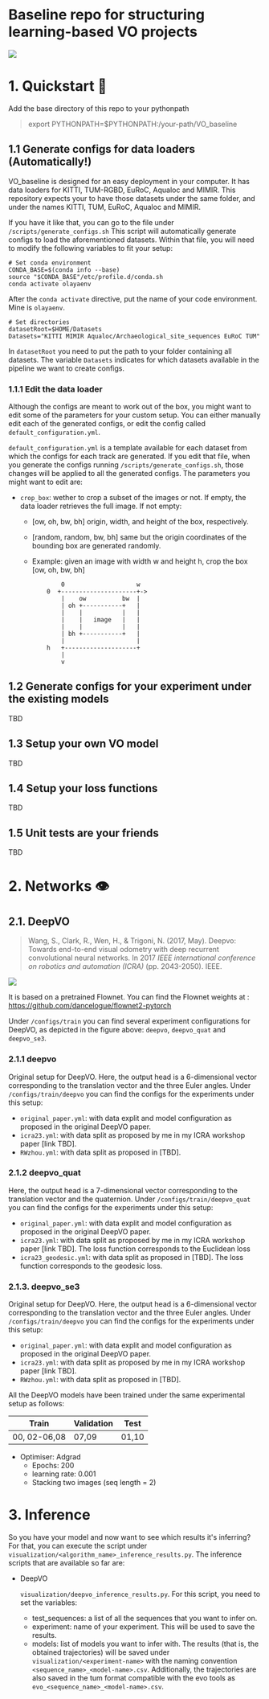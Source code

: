 # Baseline repo for structuring learning-based VO projects

![](https://encrypted-tbn0.gstatic.com/images?q=tbn:ANd9GcQIymvK2fEydLiqzGboQLi7OrgsttKx6E_TpQUxyPz5DqUXVdM4ep27F-YjEl46axQlQC4&usqp=CAU)


# 1. Quickstart :hedgehog:

Add the base directory of this repo to your pythonpath
> export PYTHONPATH=$PYTHONPATH:/your-path/VO_baseline

## 1.1 Generate configs for data loaders (Automatically!)

VO_baseline is designed for an easy deployment in your computer.
It has data loaders for KITTI, TUM-RGBD, EuRoC, Aqualoc and MIMIR. This repository expects your to have those datasets under the same folder, and under the names KITTI, TUM, EuRoC, Aqualoc and MIMIR.

If you have it like that, you can go to the file under `/scripts/generate_configs.sh`
This script will automatically generate configs to load the aforementioned datasets. Within that file, you will need to modify the following variables to fit your setup:
```
# Set conda environment
CONDA_BASE=$(conda info --base)
source "$CONDA_BASE"/etc/profile.d/conda.sh
conda activate olayaenv
```
After the `conda activate` directive, put the name of your code environment. Mine is `olayaenv`.
```
# Set directories
datasetRoot=$HOME/Datasets
Datasets="KITTI MIMIR Aqualoc/Archaeological_site_sequences EuRoC TUM"

```
In `datasetRoot` you need to put the path to your folder containing all datasets. The variable `Datasets` indicates for which datasets available in the pipeline we want to create configs.


### 1.1.1 Edit the data loader
Although the configs are meant to work out of the box, you might want to edit some of the parameters for your custom setup. You can either manually edit each of the generated configs, or edit the config called `default_configuration.yml`. 

`default_configuration.yml` is a template available for each dataset from which the configs for each track are generated.
If you edit that file, when you generate the configs running `/scripts/generate_configs.sh`, those changes will be applied to all the generated configs. The parameters you might want to edit are:
- `crop_box`: wether to crop a subset of the images or not. If empty, the data loader retrieves the full image. If not empty:
    - [ow, oh, bw, bh] origin, width, and height of the box, respectively.
    - [random, random, bw, bh] same but the origin coordinates of the bounding box are generated randomly.
    - Example: given an image with width w and height h, crop the box [ow, oh, bw, bh]

        ```
                0                    w
            0  +---------------------+->
                |    ow          bw  |
                | oh +-----------+   |
                |    |           |   |
                |    |   image   |   |
                |    |           |   |
                | bh +-----------+   |
                |                    |
            h   +--------------------+
                |
                v
        ```

## 1.2 Generate configs for your experiment under the existing models

TBD

## 1.3 Setup your own VO model

TBD

## 1.4 Setup your loss functions

TBD

## 1.5 Unit tests are your friends

TBD


# 2. Networks :eye:
## 2.1. DeepVO

> Wang, S., Clark, R., Wen, H., & Trigoni, N. (2017, May). Deepvo: Towards end-to-end visual odometry with deep recurrent convolutional neural networks. In 2017 *IEEE international conference on robotics and automation (ICRA)* (pp. 2043-2050). IEEE.

![](https://github.com/olayasturias/VO_baseline/blob/deepvo/media/deepvo.png?raw=true)

It is based on a pretrained Flownet. You can find the Flownet weights at : https://github.com/dancelogue/flownet2-pytorch

Under `/configs/train` you can find several experiment configurations for DeepVO, as depicted in the figure above: `deepvo`, `deepvo_quat` and `deepvo_se3`.

### 2.1.1 deepvo
Original setup for DeepVO. Here, the output head is a 6-dimensional vector corresponding to the translation vector and the three Euler angles. Under `/configs/train/deepvo` you can find the configs for the experiments under this setup:
- `original_paper.yml`: with data explit and model configuration as proposed in the original DeepVO paper.
- `icra23.yml`: with data split as proposed by me in my ICRA workshop paper [link TBD].
- `RWzhou.yml`: with data split as proposed in [TBD].
### 2.1.2 deepvo_quat
Here, the output head is a 7-dimensional vector corresponding to the translation vector and the quaternion. Under `/configs/train/deepvo_quat` you can find the configs for the experiments under this setup:
- `original_paper.yml`: with data explit and model configuration as proposed in the original DeepVO paper.
- `icra23.yml`: with data split as proposed by me in my ICRA workshop paper [link TBD]. The loss function corresponds to the Euclidean loss
- `icra23_geodesic.yml`: with data split as proposed in [TBD]. The loss function corresponds to the geodesic loss.
### 2.1.3. deepvo_se3
Original setup for DeepVO. Here, the output head is a 6-dimensional vector corresponding to the translation vector and the three Euler angles. Under `/configs/train/deepvo` you can find the configs for the experiments under this setup:
- `original_paper.yml`: with data explit and model configuration as proposed in the original DeepVO paper.
- `icra23.yml`: with data split as proposed by me in my ICRA workshop paper [link TBD].
- `RWzhou.yml`: with data split as proposed in [TBD].


All the DeepVO models have been trained under the same experimental setup as follows:

| Train | Validation | Test |
|-------------|-------|-------|
|00, 02-06,08 | 07,09 | 01,10 |


- Optimiser: Adgrad
    - Epochs: 200
    - learning rate: 0.001
    - Stacking two images (seq length = 2)


# 3. Inference

So you have your model and now want to see which results it's inferring?
For that, you can execute the script under `visualization/<algorithm_name>_inference_results.py`. The inference scripts that are available so far are:
- DeepVO 

    `visualization/deepvo_inference_results.py`. For this script, you need to set the variables:
    - test_sequences: a list of all the sequences that you want to infer on.
    - experiment: name of your experiment. This will be used to save the results.
    - models: list of models you want to infer with.
    The results (that is, the obtained trajectories) will be saved under `visualization/<experiment-name>` with the naming convention `<sequence_name>_<model-name>.csv`. Additionally, the trajectories are also saved in the tum format compatible with the evo tools as `evo_<sequence_name>_<model-name>.csv`.